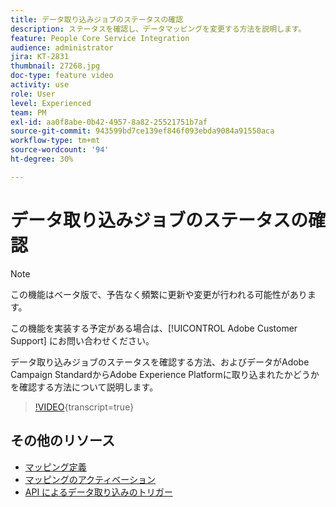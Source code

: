 ```yaml
---
title: データ取り込みジョブのステータスの確認
description: ステータスを確認し、データマッピングを変更する方法を説明します。
feature: People Core Service Integration
audience: administrator
jira: KT-2831
thumbnail: 27268.jpg
doc-type: feature video
activity: use
role: User
level: Experienced
team: PM
exl-id: aa0f8abe-0b42-4957-8a82-25521751b7af
source-git-commit: 943599bd7ce139ef846f093ebda9084a91550aca
workflow-type: tm+mt
source-wordcount: '94'
ht-degree: 30%

---
```


# データ取り込みジョブのステータスの確認

>[!NOTE]
>
>この機能はベータ版で、予告なく頻繁に更新や変更が行われる可能性があります。
>
>この機能を実装する予定がある場合は、[!UICONTROL Adobe Customer Support] にお問い合わせください。

データ取り込みジョブのステータスを確認する方法、およびデータがAdobe Campaign StandardからAdobe Experience Platformに取り込まれたかどうかを確認する方法について説明します。

>[!VIDEO](https://video.tv.adobe.com/v/27268?learn=on){transcript=true}

## その他のリソース

* [マッピング定義](https://experienceleague.adobe.com/docs/campaign-standard/using/integrating-with-adobe-cloud/adobe-experience-platform/data-connector/aep-mapping-definition.html)
* [マッピングのアクティベーション](https://experienceleague.adobe.com/docs/campaign-standard/using/integrating-with-adobe-cloud/adobe-experience-platform/data-connector/aep-mapping-activation.html)
* [API によるデータ取り込みのトリガー](https://experienceleague.adobe.com/docs/campaign-standard/using/integrating-with-adobe-cloud/adobe-experience-platform/data-connector/aep-triggering-data-ingestion.html)
